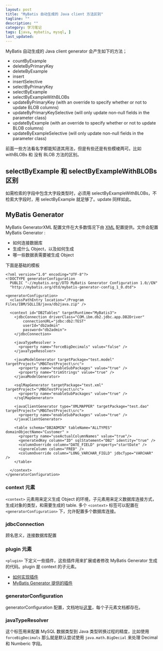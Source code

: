 ```yaml
---
layout: post
title: "MyBatis 自动生成的 Java client 方法区别"
tagline: ""
description: ""
category: 学习笔记
tags: [java, mybatis, mysql, ]
last_updated:
---
```


MyBatis 自动生成的 Java client generator 会产生如下的方法；

- countByExample
- deleteByPrimaryKey
- deleteByExample
- insert
- insertSelective
- selectByPrimaryKey
- selectByExample
- selectByExampleWithBLOBs
- updateByPrimaryKey (with an override to specify whether or not to update BLOB columns)
- updateByPrimaryKeySelective (will only update non-null fields in the parameter class)
- updateByExample (with an override to specify whether or not to update BLOB columns)
- updateByExampleSelective (will only update non-null fields in the parameter class)

前面一些方法看名字都能知道其用法，但是有些还是有些模棱两可。比如 withBLOBs 和 没有 BLOB 方法的区别。

## selectByExample 和 selectByExampleWithBLOBs 区别

如需检索的字段中包含大字段类型时，必须用 selectByExampleWithBLOBs，不检索大字段时，用 selectByExample 就足够了。update 同样如此。


## MyBatis Generator
MyBatis GeneratorXML 配置文件在大多数情况下由 [XML](http://www.mybatis.org/generator/configreference/xmlconfig.html) 配置提供。文件会配置 MyBatis Generator :

- 如何连接数据库
- 生成什么 Object，以及如何生成
- 哪一些数据表需要被生成 Object

下面是基础的模板

    <?xml version="1.0" encoding="UTF-8"?>
    <!DOCTYPE generatorConfiguration
      PUBLIC "-//mybatis.org//DTD MyBatis Generator Configuration 1.0//EN"
      "http://mybatis.org/dtd/mybatis-generator-config_1_0.dtd">

    <generatorConfiguration>
      <classPathEntry location="/Program Files/IBM/SQLLIB/java/db2java.zip" />

      <context id="DB2Tables" targetRuntime="MyBatis3">
        <jdbcConnection driverClass="COM.ibm.db2.jdbc.app.DB2Driver"
            connectionURL="jdbc:db2:TEST"
            userId="db2admin"
            password="db2admin">
        </jdbcConnection>

        <javaTypeResolver >
          <property name="forceBigDecimals" value="false" />
        </javaTypeResolver>

        <javaModelGenerator targetPackage="test.model" targetProject="\MBGTestProject\src">
          <property name="enableSubPackages" value="true" />
          <property name="trimStrings" value="true" />
        </javaModelGenerator>

        <sqlMapGenerator targetPackage="test.xml"  targetProject="\MBGTestProject\src">
          <property name="enableSubPackages" value="true" />
        </sqlMapGenerator>

        <javaClientGenerator type="XMLMAPPER" targetPackage="test.dao"  targetProject="\MBGTestProject\src">
          <property name="enableSubPackages" value="true" />
        </javaClientGenerator>

        <table schema="DB2ADMIN" tableName="ALLTYPES" domainObjectName="Customer" >
          <property name="useActualColumnNames" value="true"/>
          <generatedKey column="ID" sqlStatement="DB2" identity="true" />
          <columnOverride column="DATE_FIELD" property="startDate" />
          <ignoreColumn column="FRED" />
          <columnOverride column="LONG_VARCHAR_FIELD" jdbcType="VARCHAR" />
        </table>

      </context>
    </generatorConfiguration>

### context 元素
`<context>` 元素用来定义生成 Object 的环境，子元素用来定义数据库连接方式，生成对象的类型，和需要生成的 table. 多个 `<context>` 标签可以配置在 `<generatorConfiguration>` 下，允许配置多个数据库连接。

### jdbcConnection
顾名思义，连接数据库配置

### plugin 元素
`<plugin>` 下定义一些插件，这些插件用来扩展或者修改 MyBatis Generator 生成的代码。plugin 是 context 的子元素。

- [如何实现插件](http://www.mybatis.org/generator/reference/pluggingIn.html)
- [MyBatis Generator 提供的插件](http://www.mybatis.org/generator/reference/plugins.html)

### generatorConfiguration

generatorConfiguration 配置，文档地址[这里](http://www.mybatis.org/generator/configreference/generatorConfiguration.html)，每个子元素文档都存在。

### javaTypeResolver
这个标签用来配置 MySQL 数据类型到 Java 类型转换过程的精度，比如使用 `forceBigDecimals` 那么就是默认尝试使用 `java.math.BigDecial` 来处理 Decimal 和 Numberic 字段。


